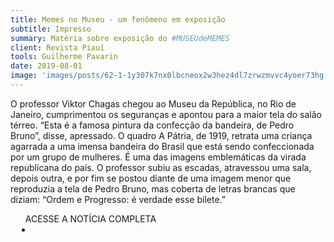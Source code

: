 ```yaml
---
title: Memes no Museu - um fenômeno em exposição
subtitle: Impresso
summary: Matéria sobre exposição do #MUSEUdeMEMES
client: Revista Piauí
tools: Guilherme Pavarin
date: 2019-08-01
image: 'images/posts/62-1-1y307k7nx0lbcneox2w3hez4dl7zrwzmvvc4yoer73hg.png'
---
```


O professor Viktor Chagas chegou ao Museu da República, no Rio de Janeiro, cumprimentou os seguranças e apontou para a maior tela do salão térreo. “Esta é a famosa pintura da confecção da bandeira, de Pedro Bruno”, disse, apressado. O quadro A Pátria, de 1919, retrata uma criança agarrada a uma imensa bandeira do Brasil que está sendo confeccionada por um grupo de mulheres. É uma das imagens emblemáticas da virada republicana do país. O professor subiu as escadas, atravessou uma sala, depois outra, e por fim se postou diante de uma imagem menor que reproduzia a tela de Pedro Bruno, mas coberta de letras brancas que diziam: “Ordem e Progresso: é verdade esse bilete.”

<div class="post__share"><ul class="share__list list-reset">ACESSE A NOTÍCIA COMPLETA<li class="share__item" style="margin-left: 10px"><a class="share__link share__facebook" style="background: #fa5657" href="https://piaui.folha.uol.com.br/materia/memes-no-museu/" 
onclick=window.open(this.href, 'pop-up', 'left=20,top=20,width=500,height=500,toolbar=1,resizable=0'); return false;" title="Link" rel="nofollow"><i class="fa-solid fa-link"></i></a></li></ul></div>
<!-- <div class="gallery-box"><div class="gallery"><img src="/clipping/images/example-1.jpg" loading="lazy" alt="Project"><img src="/clipping/images/example-2.jpg" loading="lazy" alt="Project"></div><em>Gallery / <a href="https://www.freepik.com/" target="_blank">Freepic</a></em></div> -->